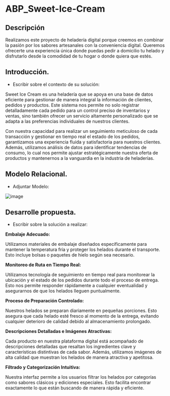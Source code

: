 # ABP_Sweet-Ice-Cream
## Descripción
Realizamos este proyecto de heladería digital porque creemos en combinar la pasión por los sabores artesanales con la conveniencia digital. Queremos ofrecerte una experiencia única donde puedas pedir a domicilio tu helado y disfrutarlo desde la comodidad de tu hogar o donde quiera que estés. 

## Introducción.
- Escribir sobre el contexto de su solución:
  
Sweet Ice Cream es una heladería que se apoya en una base de datos eficiente para gestionar de manera integral la información de clientes, pedidos y productos. Este sistema nos permite no solo registrar detalladamente cada pedido para un control preciso de inventarios y ventas, sino también ofrecer un servicio altamente personalizado que se adapta a las preferencias individuales de nuestros clientes.

Con nuestra capacidad para realizar un seguimiento meticuloso de cada transacción y gestionar en tiempo real el estado de los pedidos, garantizamos una experiencia fluida y satisfactoria para nuestros clientes. Además, utilizamos análisis de datos para identificar tendencias de consumo, lo cual nos permite ajustar estratégicamente nuestra oferta de productos y mantenernos a la vanguardia en la industria de heladerías.

## Modelo Relacional.
- Adjuntar Modelo:

![image](https://github.com/NatalinMartinez/ABP_Sweet-Ice-Cream/assets/173188151/23518a05-3124-4340-a1d6-8908a34eb707)

## Desarrolle propuesta.
- Escribir sobre la solución a realizar:

**Embalaje Adecuado:**  

Utilizamos materiales de embalaje diseñados específicamente para mantener la temperatura fría y proteger los helados durante el transporte. Esto incluye bolsas o paquetes de hielo según sea necesario.

**Monitoreo de Ruta en Tiempo Real:**  

Utilizamos tecnología de seguimiento en tiempo real para monitorear la ubicación y el estado de los pedidos durante todo el proceso de entrega. Esto nos permite responder rápidamente a cualquier eventualidad y asegurarnos de que los helados lleguen puntualmente.

**Proceso de Preparación Controlado:**  

Nuestros helados se preparan diariamente en pequeñas porciones. Esto asegura que cada helado esté fresco al momento de la entrega, evitando cualquier deterioro de calidad debido al almacenamiento prolongado.

**Descripciones Detalladas e Imágenes Atractivas:**   

Cada producto en nuestra plataforma digital está acompañado de descripciones detalladas que resaltan los ingredientes clave y características distintivas de cada sabor. Además, utilizamos imágenes de alta calidad que muestran los helados de manera atractiva y apetitosa.

**Filtrado y Categorización Intuitiva:**   

Nuestra interfaz permite a los usuarios filtrar los helados por categorías como sabores clásicos y ediciones especiales. Esto facilita encontrar exactamente lo que están buscando de manera rápida y eficiente.



